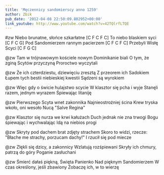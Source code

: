 ```yaml
---
title: 'Męczennicy sandomierscy anno 1259'
author: Zbik
pub_date: '2012-04-08 22:50:09.802952+00:00'
link_youtube: http://www.youtube.com/watch?v=42TQlrfLTQE
---
```


#zw
Niebo brunatne, słońce szkarłatne [C F C F C]
To niebo blaskiem syci [C F C G]
Pod Sandomierzem rannym pacierzem [C F C F C]
Przebyli Wisłę Scyci [C F G C]

@zw
Tam w trójnawowym kościele nowym
Dominikanie biali
O tym, że zginą Scytów przyczyną
Proroctwo wyczytali

@zw
Że ich czterdziestu, dziewięciu zresztą
Z przeorem ich Sadokiem
Łupem tych bestii niebieskiej kwestii
Sądzeni są wyrokiem

@zw
Więc gdy o świcie hulajstwo scycie
W klasztor się pcha i wyje
Stanęli razem, jednym wyrazem
Śpiewając litaniję

@zw
Pierwszego Scyta wnet zakonnika
Najnieostrożniej ścina
Krew tryska wkoło, oni wesoło
Nucą "Salve Regina"

@zw
Klasztor się nurza we krwi kałużach
Duch jednak nie zna trwogi
Bogu śpiewając i wychwalając
Idą na niebios progi

@zw
Skryty pod dachem brat zdjęty strachem
Skoro to widzi, rzecze:
"Błache me strachy, porzucam dachy!"
I rzucił się pod miecze

@zw
Zlękli się dzicy, a zakonnicy
Wzlatują rozśpiewani
Skryły ich chmury, patrzą do góry
Poganie zasłuchani

@zw
Śmierć dałaś piękną, Święta Panienko
Nad pięknym Sandomierzem
W czas określony, jeśli zbawiony
Zobaczę ich, w to wierzę